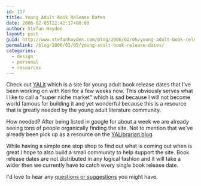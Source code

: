 ```yaml
---
id: 117
title: Young Adult Book Release Dates
date: 2006-02-05T22:42:17+00:00
author: Stefan Hayden
layout: post
guid: http://www.stefanhayden.com/blog/2006/02/05/young-adult-book-release-dates/
permalink: /blog/2006/02/05/young-adult-book-release-dates/
categories:
  - design
  - personal
  - resources
---
```

Check out <a title="yalit" href="http://www.yalit.com">YALit</a> which is a site for young adult book release dates that I've been working on with Keri for a few weeks now. This obviously serves what I like to call a "super niche market" which is sad because I will not become world famous for building it and yet wonderful because this is a resource that is greatly needed by the young adult literature community.

How needed? After being listed in google for about a week we are already seeing tons of people organically finding the site. Not to mention that we've already been pick up as a resource on the <a title="YALibrarian blog" href="http://yalibrarian.com/lucid/index.php?Upcoming-Teen-Titles">YALibrarian blog</a>.

While having a simple one stop shop to find out what is coming out when is great I hope to also build a small community to help support the site. Book release dates are not distributed in any logical fashion and it will take a wider then we currently have to catch every single book release date.

I'd love to hear any <a title="email me" href="http://stefanhayden.com/blog/contact">questions or suggestions</a> you might have.